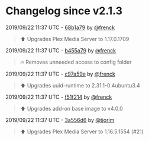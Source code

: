 # Changelog since v2.1.3

2019/09/22 11:37 UTC - [68b1a79](https://github.com/hassio-addons/addon-plex/commit/68b1a79deeb6626e89542e1a96c2e3676bb212c5) by [@frenck](https://github.com/frenck)
> :arrow_up: Upgrades Plex Media Server to 1.17.0.1709 

2019/09/22 11:37 UTC - [b455a79](https://github.com/hassio-addons/addon-plex/commit/b455a796f9d78dd8c7ba870c3da33d15f24a5013) by [@frenck](https://github.com/frenck)
> :fire: Removes unneeded access to config folder 

2019/09/22 11:37 UTC - [c97a59e](https://github.com/hassio-addons/addon-plex/commit/c97a59e9310cffe8625acf69c27a8f2e6864db25) by [@frenck](https://github.com/frenck)
> :arrow_up: Upgrades uuid-runtime to 2.31.1-0.4ubuntu3.4 

2019/09/22 11:37 UTC - [f51f214](https://github.com/hassio-addons/addon-plex/commit/f51f2149d7b856dc0194128eec4ae9700cba27ab) by [@frenck](https://github.com/frenck)
> :arrow_up: Upgrades add-on base image to v4.0.0 

2019/09/22 11:37 UTC - [3a556d6](https://github.com/hassio-addons/addon-plex/commit/3a556d6a214968593bd1beb76b13b6dd76358129) by [@tjorim](https://github.com/tjorim)
> ⬆️ Upgrades Plex Media Server to 1.16.5.1554 (#21) 

